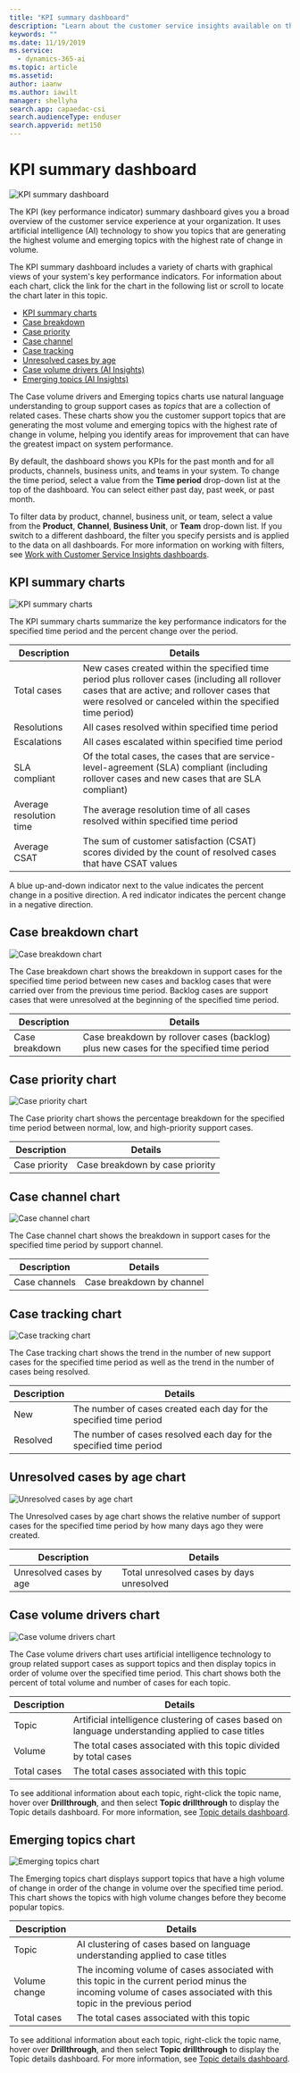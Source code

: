 ```yaml
---
title: "KPI summary dashboard"
description: "Learn about the customer service insights available on the KPI Summary dashboard​."
keywords: ""
ms.date: 11/19/2019
ms.service: 
  - dynamics-365-ai
ms.topic: article
ms.assetid: 
author: iaanw
ms.author: iawilt
manager: shellyha
search.app: capaedac-csi
search.audienceType: enduser
search.appverid: met150
---
```


# KPI summary dashboard

![KPI summary dashboard](media/kpi-summary.png)

The KPI (key performance indicator) summary dashboard gives you a broad overview of the customer service experience at your organization. It uses artificial intelligence (AI) technology to show you topics that are generating the highest volume and emerging topics with the highest rate of change in volume.

The KPI summary dashboard includes a variety of charts with graphical views of your system's key performance indicators. For information about each chart, click the link for the chart in the following list or scroll to locate the chart later in this topic.

* [KPI summary charts](#kpi-summary-charts)
* [Case breakdown](#case-breakdown-chart)
* [Case priority](#case-priority-chart)
* [Case channel](#case-channel-chart)
* [Case tracking](#case-tracking-chart)
* [Unresolved cases by age](#unresolved-cases-by-age-chart)
* [Case volume drivers (AI Insights)](#case-volume-drivers-chart)
* [Emerging topics (AI Insights)](#emerging-topics-chart)

The Case volume drivers and Emerging topics charts use natural language understanding to group support cases as *topics* that are a collection of related cases. These charts show you the customer support topics that are generating the most volume and emerging topics with the highest rate of change in volume, helping you identify areas for improvement that can have the greatest impact on system performance.

By default, the dashboard shows you KPIs for the past month and for all products, channels, business units, and teams in your system. To change the time period, select a value from the **Time period** drop-down list at the top of the dashboard. You can select either past day, past week, or past month.

To filter data by product, channel, business unit, or team, select a value from the **Product**, **Channel**, **Business Unit**, or **Team** drop-down list. If you switch to a different dashboard, the filter you specify persists and is applied to the data on all dashboards. For more information on working with filters, see [Work with Customer Service Insights dashboards](use-dashboard-sample-data.md).

## KPI summary charts

![KPI summary charts](media/kpi-charts.png)

The KPI summary charts summarize the key performance indicators for the specified time period and the percent change over the period.

Description | Details
----------- | -------
Total cases | New cases created within the specified time period plus rollover cases (including all rollover cases that are active; and rollover cases that were resolved or canceled within the specified time period)
Resolutions | All cases resolved within specified time period
Escalations | All cases escalated within specified time period
SLA compliant | Of the total cases, the cases that are service-level-agreement (SLA) compliant (including rollover cases and new cases that are SLA compliant)
Average resolution time | The average resolution time of all cases resolved within specified time period
Average CSAT | The sum of customer satisfaction (CSAT) scores divided by the count of resolved cases that have CSAT values

A blue up-and-down indicator next to the value indicates the percent change in a positive direction. A red indicator indicates the percent change in a negative direction.

## Case breakdown chart

![Case breakdown chart](media/case-breakdown.png)

The Case breakdown chart shows the breakdown in support cases for the specified time period between new cases and backlog cases that were carried over from the previous time period. Backlog cases are support cases that were unresolved at the beginning of the specified time period.

Description | Details
----------- | -------
Case breakdown | Case breakdown by rollover cases (backlog) plus new cases for the specified time period

## Case priority chart

![Case priority chart](media/case-priority.png)

The Case priority chart shows the percentage breakdown for the specified time period between normal, low, and high-priority support cases.

Description | Details
----------- | -------
Case priority | Case breakdown by case priority

## Case channel chart

![Case channel chart](media/case-channels.png)

The Case channel chart shows the breakdown in support cases for the specified time period by support channel.

Description | Details
----------- | -------
Case channels | Case breakdown by channel

## Case tracking chart

![Case tracking chart](media/case-tracking.png)

The Case tracking chart shows the trend in the number of new support cases for the specified time period as well as the trend in the number of cases being resolved.

Description | Details
----------- | -------
New | The number of cases created each day for the specified time period
Resolved | The number of cases resolved each day for the specified time period

## Unresolved cases by age chart

![Unresolved cases by age chart](media/cases-by-age.png)

The Unresolved cases by age chart shows the relative number of support cases for the specified time period by how many days ago they were created.

Description | Details
----------- | -------
Unresolved cases by age | Total unresolved cases by days unresolved

## Case volume drivers chart

![Case volume drivers chart](media/volume-drivers.png)

The Case volume drivers chart uses artificial intelligence technology to group related support cases as support topics and then display topics in order of volume over the specified time period. This chart shows both the percent of total volume and number of cases for each topic.

Description | Details
----------- | -------
Topic | Artificial intelligence clustering of cases based on language understanding applied to case titles
Volume | The total cases associated with this topic divided by total cases
Total cases | The total cases associated with this topic

To see additional information about each topic, right-click the topic name, hover over **Drillthrough**, and then select **Topic drillthrough** to display the Topic details dashboard. For more information, see [Topic details dashboard](dashboard-topic-details.md).

## Emerging topics chart

![Emerging topics chart](media/emerging-topics-kpi.png)

The Emerging topics chart displays support topics that have a high volume of change in order of the change in volume over the specified time period. This chart shows the topics with high volume changes before they become popular topics.

Description | Details
----------- | -------
Topic | AI clustering of cases based on language understanding applied to case titles
Volume change | The incoming volume of cases associated with this topic in the current period minus the incoming volume of cases associated with this topic in the previous period
Total cases | The total cases associated with this topic

To see additional information about each topic, right-click the topic name, hover over **Drillthrough**, and then select **Topic drillthrough** to display the Topic details dashboard. For more information, see [Topic details dashboard](dashboard-topic-details.md).
